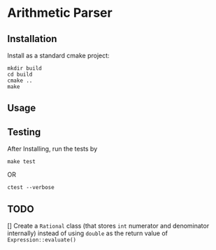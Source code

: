 # Arithmetic Parser

## Installation

Install as a standard cmake project:

```
mkdir build
cd build
cmake ..
make
```


## Usage


## Testing

After Installing, run the tests by

```
make test
```

OR

```
ctest --verbose
```


## TODO

 [] Create a `Rational` class (that stores `int` numerator and denominator internally) instead of
using `double` as the return value of `Expression::evaluate()`
